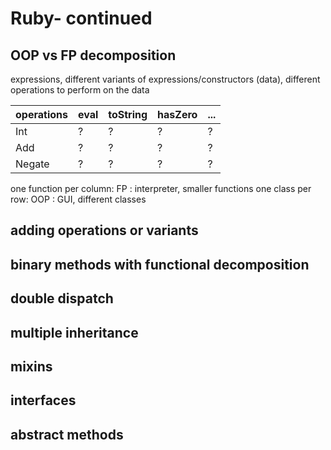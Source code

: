 # Ruby- continued

## OOP vs FP decomposition
expressions, 
different variants of expressions/constructors (data),
different operations to perform on the data

| operations | eval | toString | hasZero | ... |
| --- | --- | --- | --- | --- |
| Int |? | ? | ? | ? |
| Add |? | ? | ? | ? |
| Negate |? | ? | ? | ? |

one function per column: FP : interpreter, smaller functions
one class per row: OOP : GUI, different classes

## adding operations or variants

## binary methods with functional decomposition

## double dispatch

## multiple inheritance

## mixins

## interfaces

## abstract methods

